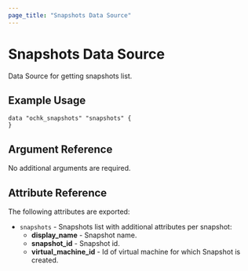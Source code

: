 ```yaml
---
page_title: "Snapshots Data Source"
---
```


# Snapshots Data Source

Data Source for getting snapshots list.

## Example Usage

```hcl
data "ochk_snapshots" "snapshots" {
}
```
## Argument Reference

No additional arguments are required.

## Attribute Reference

The following attributes are exported:
* `snapshots` - Snapshots list with additional attributes per snapshot:
    * **display_name** - Snapshot name.
    * **snapshot_id** - Snapshot id.
    * **virtual_machine_id** - Id of virtual machine for which Snapshot is created.
